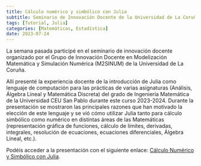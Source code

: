 ```yaml
---
title: Cálculo numérico y simbólico con Julia
subtitle: Seminario de Innovación Docente de la Universidad de La Coruña
tags: [Tutorial, Julia]
categories: [Matemáticas, Estadística]
date: 2023-07-24
---
```


La semana pasada participé en el seminario de innovación docente organizado por el Grupo de Innovación Docente en Modelización Matemática y Simulación Numérica (M2SINUM) de la Universidad de La Coruña.

Allí presenté la experiencia docente de la introducción de Julia como lenguaje de computación para las prácticas 
de varias asignaturas (Análisis, Álgebra Lineal y Matemática Discreta) del grado de Ingeniería 
Matemática de la Universidad CEU San Pablo durante este curso 2023-2024. Durante la presentación se mostraron las principales 
razones que han motivado la elección de este lenguaje y se vió cómo utilizar Julia tanto para cálculo simbólico como numérico en distintas áreas de las Matemáticas (representación gráfica de funciones, cálculo de límites, derivadas, integrales, resolución de ecuaciones, ecuaciones diferenciales, Álgebra Lineal, etc.).

Podéis acceder a la presentación con el siguiente enlace: [Cálculo Numérico y Simbólico con Julia](https://aprendeconalf.es/presentacion-calculo-numerico-simbolico-julia).

